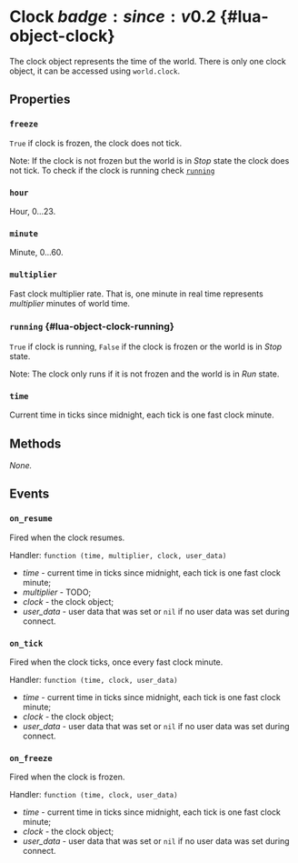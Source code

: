 # Clock $badge:since:v0.2$ {#lua-object-clock}

The clock object represents the time of the world. There is only one clock object, it can be accessed using `world.clock`.

## Properties

### `freeze`
`True` if clock is frozen, the clock does not tick.

Note: If the clock is not frozen but the world is in *Stop* state the clock does not tick. To check if the clock is running check [`running`](#lua-object-clock-running)

### `hour`
Hour, 0...23.

### `minute`
Minute, 0...60.

### `multiplier`
Fast clock multiplier rate. That is, one minute in real time represents *multiplier* minutes of world time.

### `running` {#lua-object-clock-running}
`True` if clock is running, `False` if the clock is frozen or the world is in *Stop* state.

Note: The clock only runs if it is not frozen and the world is in *Run* state.

### `time`
Current time in ticks since midnight, each tick is one fast clock minute.


## Methods

*None.*


## Events

### `on_resume`
Fired when the clock resumes.

Handler: `function (time, multiplier, clock, user_data)`
- *time* - current time in ticks since midnight, each tick is one fast clock minute;
- *multiplier* - TODO;
- *clock* - the clock object;
- *user_data* - user data that was set or `nil` if no user data was set during connect.

### `on_tick`
Fired when the clock ticks, once every fast clock minute.

Handler: `function (time, clock, user_data)`
- *time* - current time in ticks since midnight, each tick is one fast clock minute;
- *clock* - the clock object;
- *user_data* - user data that was set or `nil` if no user data was set during connect.

### `on_freeze`
Fired when the clock is frozen.

Handler: `function (time, clock, user_data)`
- *time* - current time in ticks since midnight, each tick is one fast clock minute;
- *clock* - the clock object;
- *user_data* - user data that was set or `nil` if no user data was set during connect.
